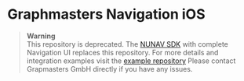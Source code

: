 # Graphmasters Navigation iOS

> **Warning**  
> This repository is deprecated. The [NUNAV SDK](https://github.com/graphmasters/nunav-sdk-example) with complete Navigation UI replaces this repository. For more details and integration examples visit the [example repository](https://github.com/graphmasters/nunav-sdk-example)
> Please contact Grapmasters GmbH directly if you have any issues.
